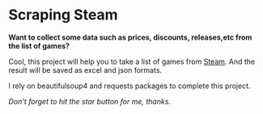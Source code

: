 # Scraping Steam

__Want to collect some data such as prices, 
discounts, releases,etc from the list of games?__

Cool, this project will help you to take 
a list of games from [Steam](store.steampowered.com/).
And the result will be saved as excel and json formats.

I rely on beautifulsoup4 and requests packages to complete this project.

_Don't forget to hit the star button for me, thanks._